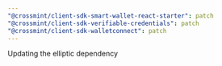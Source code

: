 ```yaml
---
"@crossmint/client-sdk-smart-wallet-react-starter": patch
"@crossmint/client-sdk-verifiable-credentials": patch
"@crossmint/client-sdk-walletconnect": patch
---
```


Updating the elliptic dependency
